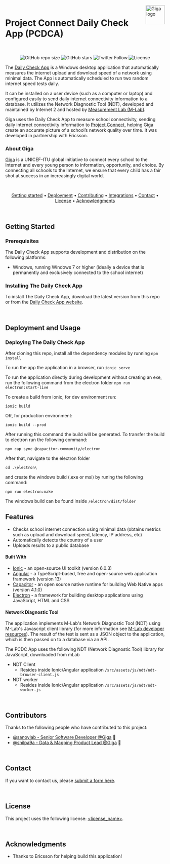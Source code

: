 <a href="https://giga.global/">
    <img src="https://s41713.pcdn.co/wp-content/uploads/2018/11/2020.05_GIGA-visual-identity-guidelines_v1-25.png" alt="Giga logo" title="Giga" align="right" height="60"/>
</a>

# Project Connect Daily Check App (PCDCA)
<br>

<div align="center">

<!--- These are examples. See https://shields.io for others or to customize this set of shields. You might want to include dependencies, project status and licence info here --->
![GitHub repo size](https://img.shields.io/github/repo-size/unicef/project-connect-daily-check-app)
![GitHub stars](https://img.shields.io/github/stars/unicef/project-connect-daily-check-app)
![Twitter Follow](https://img.shields.io/twitter/follow/gigaglobal)
![License](https://img.shields.io/github/license/unicef/project-connect-daily-check-app)


</div>


The [Daily Check App](https://projectconnect.unicef.org/daily-check-app) is a Windows desktop application that automatically measures the internet upload and download speed of a network using minimal data. The App is automatically scheduled to run two random internet speed tests daily.

It can be installed on a user device (such as a computer or laptop) and configured easily to send daily internet connectivity information to a database. It utilizes the Network Diagnostic Tool (NDT), developed and maintained by Internet 2 and hosted by [Measurement Lab (M-Lab)](https://github.com/m-lab/ndt7-js).

Giga uses the Daily Check App to measure school connectivity, sending daily internet connectivity information to [Project Connect](https://projectconnect.unicef.org/map), helping Giga create an accurate picture of a school’s network quality over time. It was developed in partnership with Ericsson. 

### About Giga

[Giga](https://giga.global/) is a UNICEF-ITU global initiative to connect every school to the Internet and every young person to information, opportunity, and choice. By connecting all schools to the Internet, we ensure that every child has a fair shot at success in an increasingly digital world.

<br>

<div align="center">

[Getting started](##getting-started) •
[Deployment](##deployment-and-usage) •
[Contributing](##contributing) •
[Integrations](##third-party-integrations) •
[Contact](##contact) •
[License](##license) •
[Acknowledgments](##acknowledgments)

</div>
<br>

## Getting Started

### Prerequisites

The Daily Check App supports development and distribution on the following platforms:
<!--- These are just example requirements. Add, duplicate or remove as required --->
* Windows, running Windows 7 or higher (ideally a device that is permanently and exclusively connected to the school internet)


### Installing The Daily Check App

To install The Daily Check App, download the latest version from this repo or from the [Daily Check App website](https://projectconnect.unicef.org/daily-check-app).

<br>

## Deployment and Usage
<!--- These section can be about deployment and/or usage. See https://shields.io for others or to customize this set of shields. You might want to include dependencies, project status and licence info here --->

### Deploying The Daily Check App

After cloning this repo, install all the dependency modules by running `npm install`

To run the app the application in a browser, run `ionic serve`

To run the application directly during development without creating an exe, run the following command from the electron folder `npm run electron:start-live`

To create a build from ionic, for dev environment run:

```
ionic build
```

OR, for production environment:

```
ionic build --prod 
```

After running this command the build will be generated. To transfer the build to electron run the following command:

```
npx cap sync @capacitor-community/electron
```

After that, navigate to the electron folder

```
cd .\electron\
```

and create the windows build (.exe or msi) by runing the following command:

```
npm run electron:make
```

The windows build can be found inside `/electron/dist/folder`

## Features
* Checks school internet connection using minimal data (obtains metrics such as upload and download speed, latency, IP address, etc)
* Automatically detects the country of a user 
* Uploads results to a public database

#### Built With
* [Ionic](https://ionicframework.com/) - an open-source UI toolkit (version 6.0.3)
* [Angular](https://angular.io/) - a TypeScript-based, free and open-source web application framework (version 13)
* [Capacitor](https://capacitorjs.com/) - an open source native runtime for building Web Native apps (version 4.1.0)
* [Electron](https://www.electronjs.org/) - a framework for building desktop applications using JavaScript, HTML and CSS

#### Network Diagnostic Tool 
The application implements M-Lab's Network Diagnostic Tool (NDT) using M-Lab's Javascript client library (for more information see [M-Lab developer resources](https://www.measurementlab.net/develop/)). The result of the test is sent as a JSON object to the application, which is then passed on to a database via an API. 

The PCDC App uses the following NDT (Network Diagnostic Tool) library for JavaScript, downloaded from mLab
* NDT Client
    * Resides inside Ionic/Angular application `/src/assets/js/ndt/ndt-browser-client.js`
* NDT worker
    * Resides inside Ionic/Angular application `/src/assets/js/ndt/ndt-worker.js`


<br>

<!--- ## Contributing to <project_name>--->
<!--- If your README is long or you have some specific process or steps you want contributors to follow, consider creating a separate CONTRIBUTING.md file--->
<!---To contribute to <project_name>, follow these steps:

1. Fork this repository.
2. Create a branch: `git checkout -b <branch_name>`.
3. Make your changes and commit them: `git commit -m '<commit_message>'`
4. Push to the original branch: `git push origin <project_name>/<location>`
5. Create the pull request.--->

<!---Alternatively see the GitHub documentation on [creating a pull request](https://help.github.com/en/github/collaborating-with-issues-and-pull-requests/creating-a-pull-request).--->

<!---### Contributors--->

## Contributors

Thanks to the following people who have contributed to this project:

* [@sanoylab - Senior Software Developer @Giga](https://github.com/sanoylab) 📖
* [@shilpa9a - Data & Mapping Product Lead @Giga](https://github.com/shilpa9a) 🐛

<br>

## Contact

If you want to contact us, please [submit a form here](https://projectconnect.unicef.org/daily-check-app#contact-us).

<br>

## License
<!--- If you're not sure which open license to use see https://choosealicense.com/--->

This project uses the following license: [<license_name>](<link>).

<br>

## Acknowledgments
* Thanks to Ericsson for helping build this application!
